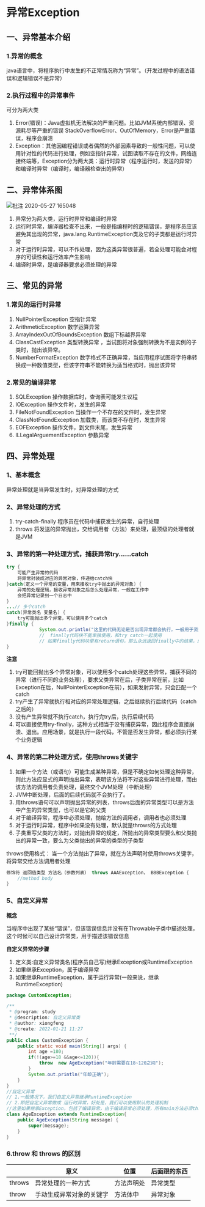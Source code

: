 # 异常Exception

## 一、异常基本介绍

### 1.异常的概念

java语言中，将程序执行中发生的不正常情况称为“异常”。（开发过程中的语法错误和逻辑错误不是异常）

### 2.执行过程中的异常事件

可分为两大类

1. Error(错误)：Java虚拟机无法解决的严重问题。比如JVM系统内部错误、资源耗尽等严重的错误 StackOverflowError、OutOfMemory，Error是严重错误，程序会崩溃
2. Exception：其他因编程错误或者偶然的外部因素导致的一般性问题，可以使用针对性的代码进行处理，例如空指针异常，试图读取不存在的文件，网络连接终端等，Exception分为两大类：运行时异常（程序运行时，发送的异常）和编译时异常（编译时，编译器检查出的异常）

## 二、异常体系图

![批注 2020-05-27 165048](https://xunfeng-images.oss-cn-shenzhen.aliyuncs.com/xfTyporaImages/%E6%89%B9%E6%B3%A8%202020-05-27%20165048.png)



1. 异常分为两大类，运行时异常和编译时异常
2. 运行时异常，编译器检查不出来，一般是指编程时的逻辑错误，是程序员应该避免其出现的异常，java.lang.RuntimeException类及它的子类都是运行时异常
3. 对于运行时异常，可以不作处理，因为这类异常很普遍，若全处理可能会对程序的可读性和运行效率产生影响
4. 编译时异常，是编译器要求必须处理的异常

## 三、常见的异常

### 1.常见的运行时异常

1. NullPointerException 空指针异常 
2. ArithmeticException 数学运算异常
3.  ArrayIndexOutOfBoundsException 数组下标越界异常 
4. ClassCastException 类型转换异常 ，当试图将对象强制转换为不是实例的子类时，抛出该异常。
5. NumberFormatException 数字格式不正确异常，当应用程序试图将字符串转换成一种数值类型，但该字符串不能转换为适当格式时，抛出该异常

### 2.常见的编译异常

1. SQLException 操作数据库时，查询表可能发生议程
2. IOException 操作文件时，发生的异常
3. FileNotFoundException 当操作一个不存在的文件时，发生异常
4. ClassNotFoundException 加载类，而该类不存在时，发生异常
5. EOFException 操作文件，到文件末尾，发生异常
6. ILLegalArguementException 参数异常



## 四、异常处理

### 1、基本概念

异常处理就是当异常发生时，对异常处理的方式

### 2、异常处理的方式

1. try-catch-finally 程序员在代码中捕获发生的异常，自行处理
2. throws 将发送的异常抛出，交给调用者（方法）来处理，最顶级的处理者就是JVM

### 3、异常的第一种处理方式，捕获异常try......catch

```java
try {
    可能产生异常的代码
    将异常封装成对应的异常对象，传递给catch块
}catch(定义一个异常的变量，用来接收try中抛出的异常对象) {
    异常的处理逻辑，接收异常对象之后怎么处理异常，一般在工作中
    会把异常记录到一个日志中
}
...// 多个catch
catch(异常类名 变量名) {
    try可能抛出多个异常，可以使用多个catch
}finally {
            System.out.println("这里的代码无论是否出现异常都会执行，一般用于资源回收");
            //  finally代码块不能单独使用，和try catch一起使用
            // 如果finally代码块里有return语句，那么永远返回finally中的结果，应该避免在finally中写return语句
}
```

**注意**

1. try可能回抛出多个异常对象，可以使用多个catch处理这些异常，捕获不同的异常（进行不同的业务处理），要求父类异常在后，子类异常在前，比如Exception在后，NullPointerException在前），如果发射异常，只会匹配一个catch
2. try产生了异常就执行相对应的异常处理逻辑，之后继续执行后续代码（catch之后的）
3. 没有产生异常就不执行catch，执行完try后，执行后续代码
4. 可以直接使用try-finally，这种方式相当于没有捕获异常，因此程序会直接崩溃、退出。应用场景，就是执行一段代码，不管是否发生异常，都必须执行某个业务逻辑



### 4、异常的第二种处理方式，使用throws关键字

1. 如果一个方法（或语句）可能生成某种异常，但是不确定如何处理这种异常，则此方法应显式的声明抛出异常，表明该方法将不对这些异常进行处理，而由该方法的调用者负责处理，最终交个JVM处理（中断处理）
2. JVM中断处理，后面的后续代码就不会执行了。
3. 用throws语句可以声明抛出异常的列表，throws后面的异常类型可以是方法中产生的异常类型，也可以是它的父类
4. 对于编译异常，程序中必须处理，抛给方法的调用者，调用者也必须处理
5. 对于运行时异常，程序中如果没有处理，默认就是throws的方式处理
6. 子类重写父类的方法时，对抛出异常的规定，所抛出的异常类型要么和父类抛出的异常一致，要么为父类抛出的异常的类型的子类型





throws使用格式：
当一个方法抛出了异常，就在方法声明时使用throws关键字，将异常交给方法调用者处理

```java
修饰符 返回值类型 方法名（参数列表） throws AAAException， BBBException {
    //method body
}
```

### 5、自定义异常

**概念**

当程序中出现了某些“错误”，但该错误信息并没有在Throwable子类中描述处理，这个时候可以自己设计异常类，用于描述该错误信息 

 **自定义异常的步骤**

1. 定义类:自定义异常类名(程序员自己写)继承Exception或RuntimeException
2. 如果继承Exception，属于编译异常
3. 如果继承RuntimeException，属于运行异常(一般来说，继承RuntimeException)

```java
package CustomException;

/**
 * @program: study
 * @description: 自定义异常类
 * @author: xiongfeng
 * @create: 2022-01-21 11:27
 **/
public class CustomException {
    public static void main(String[] args) {
        int age =180;
        if(!(age>=18 &&age<=120)){
            throw  new AgeException("年龄需要在18~120之间");
        }
        System.out.println("年龄正确");
    }
}
//自定义异常
// 1.一般情况下，我们自定义异常继承RuntimeException
// 2.即把自定义异常做成 运行时异常，好处是，我们可以使用默认的处理机制
//这里如果继承Exception，包括了编译异常，由于编译异常必须处理，所有main方法必须throws
class AgeException extends RuntimeException{
    public AgeException(String message) {
        super(message);
    }
}
```

### 6.throw 和 throws 的区别

|        | 意义                     | 位置       | 后面跟的东西 |
| ------ | ------------------------ | ---------- | ------------ |
| throws | 异常处理的一种方式       | 方法声明处 | 异常类型     |
| throw  | 手动生成异常对象的关键字 | 方法体中   | 异常对象     |



